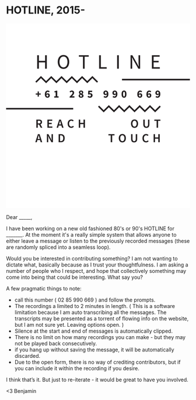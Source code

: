 # HOTLINE, 2015-

![HOTLINE](hotline.gif)

Dear _____, 


I have been working on a new old fashioned 80's or 90's HOTLINE for _______. At the moment it's a really simple system that allows anyone to either leave a message or listen to the previously recorded messages (these are randomly spliced into a seamless loop).


Would you be interested in contributing something? I am not wanting to dictate what, basically because as I trust your thoughtfulness. I am asking a number of people who I respect, and hope that collectively something may come into being that could be interesting. What say you?


A few pragmatic things to note: 

- call this number ( 02 85 990 669 ) and follow the prompts.
- The recordings a limited to 2 minutes in length. ( This is a software limitation because I am auto transcribing all the messages. The transcripts may be presented as a torrent of flowing info on the website, but I am not sure yet. Leaving options open. )
- Silence at the start and end of messages is automatically clipped.
- There is no limit on how many recordings you can make - but they may not be played back consecutively.
- if you hang up without saving the message, it will be automatically discarded.
- Due to the open form, there is no way of crediting contributors, but if you can include it within the recording if you desire.


I think that’s it. But just to re-iterate - it would be great to have you involved.


<3
Benjamin